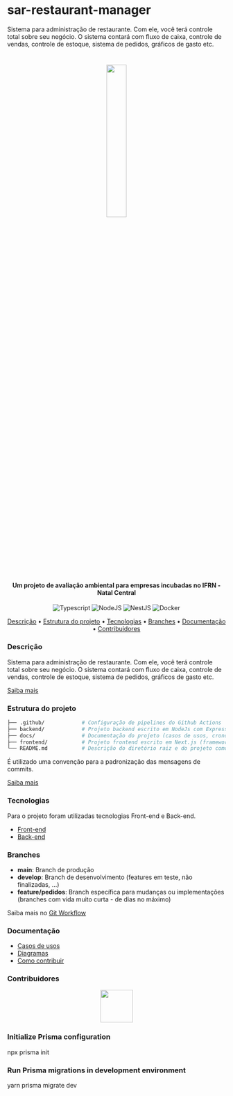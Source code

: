 # sar-restaurant-manager
Sistema para administração de restaurante. Com ele, você terá controle total sobre seu negócio. O sistema contará com fluxo de caixa, controle de vendas, controle de estoque, sistema de pedidos, gráficos de gasto etc.

<h1 align="center">
  <a href="http://itnc.cnat.ifrn.edu.br"><img width=30% src="./.github/readme/ecosmart.png"></a>
</h1>

<h4 align="center">Um projeto de avaliação ambiental para empresas incubadas no IFRN - Natal Central</h4>

<div align="center">

 ![Typescript](https://img.shields.io/badge/TypeScript-007ACC?style=for-the-badge&logo=typescript&logoColor=white)
 ![NodeJS](https://img.shields.io/badge/Node.js-339933?style=for-the-badge&logo=nodedotjs&logoColor=white)
 ![NestJS](https://img.shields.io/badge/nestjs-E0234E?style=for-the-badge&logo=nestjs&logoColor=white)
 ![Docker](https://img.shields.io/badge/Docker-2CA5E0?style=for-the-badge&logo=docker&logoColor=white)
</div>

<p align="center">
  <a href="#descrição">Descrição</a> •
  <a href="#estrutura-do-projeto">Estrutura do projeto</a> •
  <a href="#tecnologias">Tecnologias</a> •
  <a href="#branches">Branches</a> •
  <a href="#documentação">Documentação</a> •
  <a href="#contribuidores">Contribuidores</a>
</p>

### Descrição

Sistema para administração de restaurante. Com ele, você terá controle total sobre seu negócio. O sistema contará com fluxo de caixa, controle de vendas, controle de estoque, sistema de pedidos, gráficos de gasto etc.

[Saiba mais](./docs/usecases/documento_de_visao.md)

### Estrutura do projeto

```sh
├── .github/            # Configuração de pipelines do Github Actions 
├── backend/            # Projeto backend escrito em NodeJs com Express.js
├── docs/               # Documentação do projeto (casos de usos, cronograma, ...)
├── frontend/           # Projeto frontend escrito em Next.js (framework React.js)
└── README.md           # Descrição do diretório raiz e do projeto como um todo
```

É utilizado uma convenção para a padronização das mensagens de commits.

[Saiba mais](https://www.conventionalcommits.org/en/v1.0.0/)

### Tecnologias

Para o projeto foram utilizadas tecnologias Front-end e Back-end.

- [Front-end](./frontend/)
- [Back-end](./backend/README.md)

### Branches

- **main**: Branch de produção
- **develop**: Branch de desenvolvimento (features em teste, não finalizadas, ...)
- **feature/pedidos**: Branch específica para mudanças ou implementações (branches com vida muito curta - de dias no máximo)

Saiba mais no [Git Workflow](./docs/guidelines/git_workflow.md)

### Documentação

- [Casos de usos](./docs/usecases/)
- [Diagramas](./docs/diagrams/)
- [Como contribuir](./docs/guidelines/how_to_contribute.md)

### Contribuidores

<p align="center">
  <a href="https://github.com/rnlisboa" target="_blank">
    <img src="https://gitgub.com/rnlisboa.png" width="75px" />
  </a>
  
</p>


### Initialize Prisma configuration
npx prisma init

### Run Prisma migrations in development environment
yarn prisma migrate dev
